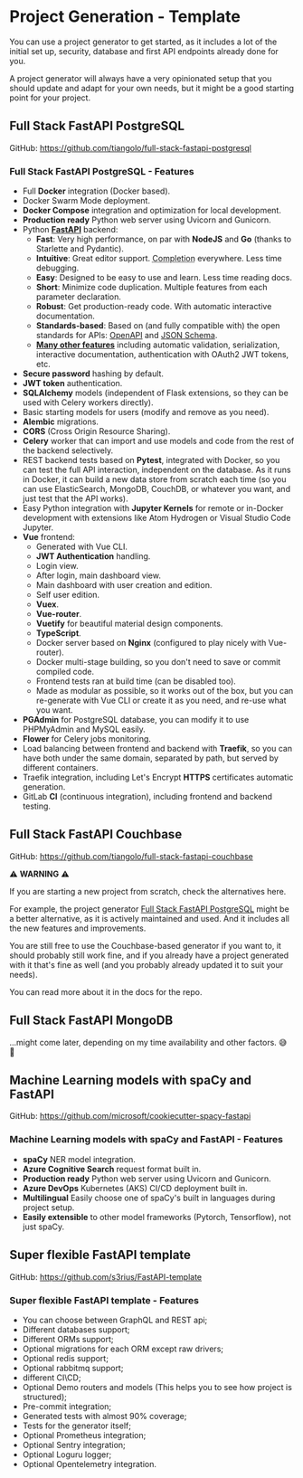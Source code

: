 # Project Generation - Template

You can use a project generator to get started, as it includes a lot of the initial set up, security, database and first API endpoints already done for you.

A project generator will always have a very opinionated setup that you should update and adapt for your own needs, but it might be a good starting point for your project.

## Full Stack FastAPI PostgreSQL

GitHub: <a href="https://github.com/tiangolo/full-stack-fastapi-postgresql" class="external-link" target="_blank">https://github.com/tiangolo/full-stack-fastapi-postgresql</a>

### Full Stack FastAPI PostgreSQL - Features

* Full **Docker** integration (Docker based).
* Docker Swarm Mode deployment.
* **Docker Compose** integration and optimization for local development.
* **Production ready** Python web server using Uvicorn and Gunicorn.
* Python <a href="https://github.com/tiangolo/fastapi" class="external-link" target="_blank">**FastAPI**</a> backend:
    * **Fast**: Very high performance, on par with **NodeJS** and **Go** (thanks to Starlette and Pydantic).
    * **Intuitive**: Great editor support. <abbr title="also known as auto-complete, autocompletion, IntelliSense">Completion</abbr> everywhere. Less time debugging.
    * **Easy**: Designed to be easy to use and learn. Less time reading docs.
    * **Short**: Minimize code duplication. Multiple features from each parameter declaration.
    * **Robust**: Get production-ready code. With automatic interactive documentation.
    * **Standards-based**: Based on (and fully compatible with) the open standards for APIs: <a href="https://github.com/OAI/OpenAPI-Specification" class="external-link" target="_blank">OpenAPI</a> and <a href="https://json-schema.org/" class="external-link" target="_blank">JSON Schema</a>.
    * <a href="https://fastapi.tiangolo.com/features/" class="external-link" target="_blank">**Many other features**</a> including automatic validation, serialization, interactive documentation, authentication with OAuth2 JWT tokens, etc.
* **Secure password** hashing by default.
* **JWT token** authentication.
* **SQLAlchemy** models (independent of Flask extensions, so they can be used with Celery workers directly).
* Basic starting models for users (modify and remove as you need).
* **Alembic** migrations.
* **CORS** (Cross Origin Resource Sharing).
* **Celery** worker that can import and use models and code from the rest of the backend selectively.
* REST backend tests based on **Pytest**, integrated with Docker, so you can test the full API interaction, independent on the database. As it runs in Docker, it can build a new data store from scratch each time (so you can use ElasticSearch, MongoDB, CouchDB, or whatever you want, and just test that the API works).
* Easy Python integration with **Jupyter Kernels** for remote or in-Docker development with extensions like Atom Hydrogen or Visual Studio Code Jupyter.
* **Vue** frontend:
    * Generated with Vue CLI.
    * **JWT Authentication** handling.
    * Login view.
    * After login, main dashboard view.
    * Main dashboard with user creation and edition.
    * Self user edition.
    * **Vuex**.
    * **Vue-router**.
    * **Vuetify** for beautiful material design components.
    * **TypeScript**.
    * Docker server based on **Nginx** (configured to play nicely with Vue-router).
    * Docker multi-stage building, so you don't need to save or commit compiled code.
    * Frontend tests ran at build time (can be disabled too).
    * Made as modular as possible, so it works out of the box, but you can re-generate with Vue CLI or create it as you need, and re-use what you want.
* **PGAdmin** for PostgreSQL database, you can modify it to use PHPMyAdmin and MySQL easily.
* **Flower** for Celery jobs monitoring.
* Load balancing between frontend and backend with **Traefik**, so you can have both under the same domain, separated by path, but served by different containers.
* Traefik integration, including Let's Encrypt **HTTPS** certificates automatic generation.
* GitLab **CI** (continuous integration), including frontend and backend testing.

## Full Stack FastAPI Couchbase

GitHub: <a href="https://github.com/tiangolo/full-stack-fastapi-couchbase" class="external-link" target="_blank">https://github.com/tiangolo/full-stack-fastapi-couchbase</a>

⚠️ **WARNING** ⚠️

If you are starting a new project from scratch, check the alternatives here.

For example, the project generator <a href="https://github.com/tiangolo/full-stack-fastapi-postgresql" class="external-link" target="_blank">Full Stack FastAPI PostgreSQL</a> might be a better alternative, as it is actively maintained and used. And it includes all the new features and improvements.

You are still free to use the Couchbase-based generator if you want to, it should probably still work fine, and if you already have a project generated with it that's fine as well (and you probably already updated it to suit your needs).

You can read more about it in the docs for the repo.

## Full Stack FastAPI MongoDB

...might come later, depending on my time availability and other factors. 😅 🎉

## Machine Learning models with spaCy and FastAPI

GitHub: <a href="https://github.com/microsoft/cookiecutter-spacy-fastapi" class="external-link" target="_blank">https://github.com/microsoft/cookiecutter-spacy-fastapi</a>

### Machine Learning models with spaCy and FastAPI - Features

* **spaCy** NER model integration.
* **Azure Cognitive Search** request format built in.
* **Production ready** Python web server using Uvicorn and Gunicorn.
* **Azure DevOps** Kubernetes (AKS) CI/CD deployment built in.
* **Multilingual** Easily choose one of spaCy's built in languages during project setup.
* **Easily extensible** to other model frameworks (Pytorch, Tensorflow), not just spaCy.

## Super flexible FastAPI template


GitHub: <a href="https://github.com/s3rius/FastAPI-template" class="external-link" target="_blank">https://github.com/s3rius/FastAPI-template</a>

### Super flexible FastAPI template - Features

* You can choose between GraphQL and REST api;
* Different databases support;
* Different ORMs support;
* Optional migrations for each ORM except raw drivers;
* Optional redis support;
* Optional rabbitmq support;
* different CI\CD;
* Optional Demo routers and models (This helps you to see how project is structured);
* Pre-commit integration;
* Generated tests with almost 90% coverage;
* Tests for the generator itself;
* Optional Prometheus integration;
* Optional Sentry integration;
* Optional Loguru logger;
* Optional Opentelemetry integration.

